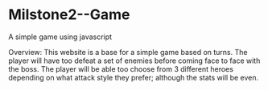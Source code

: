 # Milstone2--Game
A simple game using javascript

Overview: This website is a base for a simple game based on turns. The player will have too defeat a set of enemies before coming face to face with the boss.
The player will be able too choose from 3 different heroes depending on what attack style they prefer; although the stats will be even. 